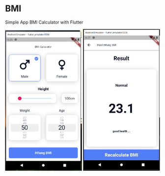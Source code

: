 # BMI 

Simple App BMI Calculator with Flutter

<p float="left">
<img src="https://github.com/nurhidayat-agung/BMI/blob/step-27-change-theme-color/screenshoot/bmi_data_screen.PNG" width="250">
<img src="https://github.com/nurhidayat-agung/BMI/blob/step-27-change-theme-color/screenshoot/bmi_result_screen.PNG" width="250">
</p>

